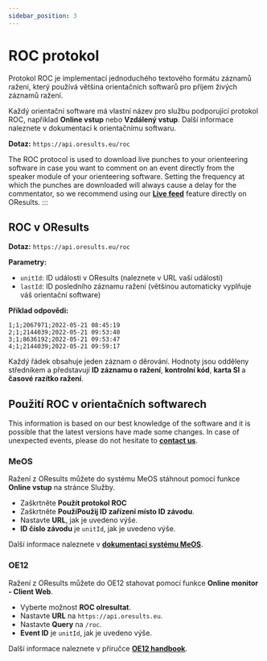```yaml
---
sidebar_position: 3
---
```


# ROC protokol

Protokol ROC je implementací jednoduchého textového formátu záznamů ražení, který používá většina orientačních softwarů pro příjem živých záznamů ražení.

Každý orientační software má vlastní název pro službu podporující protokol ROC, například **Online vstup** nebo **Vzdálený vstup**. Další informace naleznete v dokumentaci k orientačnímu softwaru.

**Dotaz:** `https://api.oresults.eu/roc`

The ROC protocol is used to download live punches to your orienteering software in case you want to comment on an event directly from the speaker module of your orienteering software. Setting the frequency at which the punches are downloaded will always cause a delay for the commentator, so we recommend using our **[Live feed](../tutorials/speaker.md)** feature directly on OResults.
:::


## ROC v OResults

**Dotaz:** `https://api.oresults.eu/roc`

**Parametry:**
- `unitId`: ID události v OResults (naleznete v URL vaší události)
- `lastId`: ID posledního záznamu ražení (většinou automaticky vyplňuje váš orientační software)

**Příklad odpovědi:**
```
1;1;2067971;2022-05-21 08:45:19
2;1;2144039;2022-05-21 09:53:40
3;1;8636192;2022-05-21 09:53:47
4;1;2144039;2022-05-21 09:59:17
```

Každý řádek obsahuje jeden záznam o děrování. Hodnoty jsou odděleny středníkem a představují **ID záznamu o ražení**, **kontrolní kód**, **karta SI** a **časové razítko ražení**.


## Použití ROC v orientačních softwarech

This information is based on our best knowledge of the software and it is possible that the latest versions have made some changes. In case of unexpected events, please do not hesitate to **[contact us](https://oresults.eu/contact)**.

### MeOS

Ražení z OResults můžete do systému MeOS stáhnout pomocí funkce **Online vstup** na stránce Služby.

- Zaškrtněte **Použít protokol ROC**
- Zaškrtněte **PoužíPoužij ID zařízení místo ID závodu**.
- Nastavte **URL**, jak je uvedeno výše.
- **ID číslo závodu** je `unitId`, jak je uvedeno výše.

Další informace naleznete v **[dokumentaci systému MeOS](https://www.melin.nu/meos/en/show.php)**.

### OE12

Ražení z OResults můžete do OE12 stahovat pomocí funkce **Online monitor - Client Web**.

- Vyberte možnost **ROC olresultat**.
- Nastavte **URL** na `https://api.oresults.eu`.
- Nastavte **Query** na `/roc`.
- **Event ID** je `unitId`, jak je uvedeno výše.

Další informace naleznete v příručce **[OE12 handbook](https://sportsoftware.de/downloads)**.
